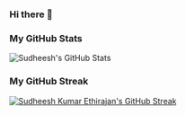 ### Hi there 👋

<!--
**skethirajan/skethirajan** is a ✨ _special_ ✨ repository because its `README.md` (this file) appears on your GitHub profile.

Here are some ideas to get you started:

- 🔭 I’m currently working on ...
- 🌱 I’m currently learning ...
- 👯 I’m looking to collaborate on ...
- 🤔 I’m looking for help with ...
- 💬 Ask me about ...
- 📫 How to reach me: ...
- 😄 Pronouns: ...
- ⚡ Fun fact: ...
-->

### My GitHub Stats
![Sudheesh's GitHub Stats](https://github-readme-stats.vercel.app/api?username=skethirajan&show_icons=true&theme=radical&bg_color=00000000)

### My GitHub Streak
[![Sudheesh Kumar Ethirajan's GitHub Streak](https://github-readme-streak-stats.herokuapp.com/?user=skethirajan&theme=dark)](https://github.com/DenverCoder1/github-readme-streak-stats)

<!--START_SECTION:waka-->
<!--END_SECTION:waka-->
